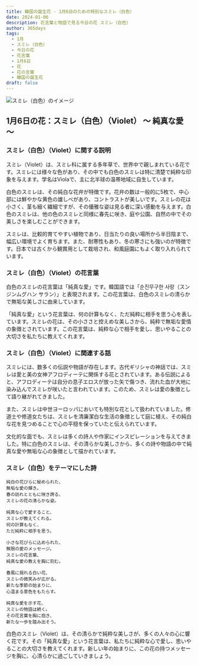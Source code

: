 ```yaml
---
title: 韓国の誕生花 - 1月6日のための特別なスミレ（白色）
date: 2024-01-06
description: 花言葉と物語で見る今日の花 スミレ（白色）
author: 365days
tags:
  - 1月
  - スミレ（白色）
  - 今日の花
  - 花言葉
  - 1月6日
  - 花
  - 花の言葉
  - 韓国の誕生花
draft: false
---
```


![スミレ（白色）のイメージ](https://cdn.pixabay.com/photo/2019/04/04/03/27/flowers-4101916_1280.jpg#center#center)


## 1月6日の花：スミレ（白色）（Violet） ～ 純真な愛 ～

### スミレ（白色）（Violet）に関する説明

スミレ（Violet）は、スミレ科に属する多年草で、世界中で親しまれている花です。スミレには様々な色があり、その中でも白色のスミレは特に清楚で純粋な印象を与えます。学名はViolaで、主に北半球の温帯地域に自生しています。

白色のスミレは、その純白な花弁が特徴です。花弁の数は一般的に5枚で、中心部には鮮やかな黄色の雄しべがあり、コントラストが美しいです。スミレの花は小さく、茎も細く繊細ですが、その優雅な姿は見る者に深い感動を与えます。白色のスミレは、他の色のスミレと同様に春先に咲き、庭や公園、自然の中でその美しさを楽しむことができます。

スミレは、比較的育てやすい植物であり、日当たりの良い場所から半日陰まで、幅広い環境でよく育ちます。また、耐寒性もあり、冬の寒さにも強いのが特徴です。日本では古くから観賞用として栽培され、和風庭園にもよく取り入れられています。

### スミレ（白色）（Violet）の花言葉

白色のスミレの花言葉は「純真な愛」です。韓国語では「순진무구한 사랑（スンジンムグハン サラン）」と表現されます。この花言葉は、白色のスミレの清らかで無垢な美しさに由来しています。

「純真な愛」という花言葉は、何の計算もなく、ただ純粋に相手を思う心を表しています。スミレの花は、その小ささと控えめな美しさから、純粋で無垢な愛情の象徴とされています。この花言葉は、純粋な心で相手を愛し、思いやることの大切さを私たちに教えてくれます。

### スミレ（白色）（Violet）に関連する話

スミレには、数多くの伝説や物語が存在します。古代ギリシャの神話では、スミレは愛と美の女神アフロディーテに関係する花とされています。ある伝説によると、アフロディーテは自分の息子エロスが放った矢で傷つき、流れた血が大地に染み込んでスミレが咲いたと言われています。このため、スミレは愛の象徴として語り継がれてきました。

また、スミレは中世ヨーロッパにおいても特別な花として扱われていました。修道士や修道女たちは、スミレを清廉潔白な生活の象徴として庭に植え、その純白な花を見つめることで心の平穏を保っていたと伝えられています。

文化的な面でも、スミレは多くの詩人や作家にインスピレーションを与えてきました。特に白色のスミレは、その清らかな美しさから、多くの詩や物語の中で純真な愛や無垢な心の象徴として描かれています。

### スミレ（白色）をテーマにした詩

	純白の花びらに秘められた、  
	無垢な愛の輝き。  
	春の訪れとともに咲き誇る、  
	スミレの花の清らかな姿。
	
	純真な心で愛すること、  
	スミレが教えてくれる。  
	何の計算もなく、  
	ただ純粋に相手を思う。
	
	小さな花びらに込められた、  
	無限の愛のメッセージ。  
	スミレの花言葉、  
	純真な愛の教えを胸に刻む。
	
	春風に揺れる白い花、  
	スミレの微笑みが広がる。  
	新たな季節の始まりに、  
	心温まる景色をもたらす。
	
	純真な愛を示す花、  
	スミレの物語は続く。  
	その花言葉を胸に抱き、  
	新たな一歩を踏み出そう。

白色のスミレ（Violet）は、その清らかで純粋な美しさが、多くの人々の心に響く花です。その「純真な愛」という花言葉は、私たちに純粋な心で愛し、思いやることの大切さを教えてくれます。新しい年の始まりに、この花の持つメッセージを胸に、心清らかに過ごしていきましょう。